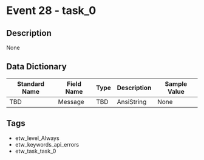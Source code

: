 # Event 28 - task_0

## Description
None

## Data Dictionary
|Standard Name|Field Name|Type|Description|Sample Value|
|---|---|---|---|---|
|TBD|Message|TBD|AnsiString|None|None|

## Tags
* etw_level_Always
* etw_keywords_api_errors
* etw_task_task_0